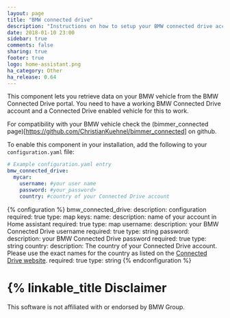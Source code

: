 ```yaml
---
layout: page
title: "BMW connected drive"
description: "Instructions on how to setup your BMW connected drive account with Home Assistant."
date: 2018-01-10 23:00
sidebar: true
comments: false
sharing: true
footer: true
logo: home-assistant.png
ha_category: Other
ha_release: 0.64
---
```


This component lets you retrieve data on your BMW vehicle from the BMW Connected Drive portal. You need to have a working BMW Connected Drive account and a Connected Drive enabled vehicle for this to work.

For compatibility with your BMW vehicle check the (bimmer_connected page)[https://github.com/ChristianKuehnel/bimmer_connected] on github.

To enable this component in your installation, add the following to your
`configuration.yaml` file:

```yaml
# Example configuration.yaml entry
bmw_connected_drive:
  mycar:
    username: #your user name
    password: #your_password>
    country: #country of your Connected Drive account
```

{% configuration %}
bmw_connected_drive:
  description: configuration
  required: true
  type: map
  keys:
    name:
      description: name of your account in Home assistant
      required: true
      type: map
    username:
      description: your BMW Connected Drive username
      required: true
      type: string
    password:
      description: your BMW Connected Drive password
      required: true
      type: string
    country:
      description: The country of your Connected Drive account. Please use the exact names for the country as listed on the [Connected Drive website](https://www.bmw-connecteddrive.com/).
      required: true
      type: string
{% endconfiguration %}

# {% linkable_title Disclaimer 

This software is not affiliated with or endorsed by BMW Group. 
